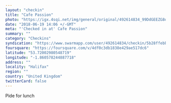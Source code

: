 ```yaml
---
layout: "checkin"
title: "Cafe Passion"
photo: "https://igx.4sqi.net/img/general/original/492614834_99DdGEEZG8omYEpJsXb6YnpXZBHbxrurPLvicNR5TAY.jpg"
date: "2018-06-19 14:06 +/-GMT"
meta: "'Checked in at' Cafe Passion"
summary: ""
category: "Checkins"
syndication: "https://www.swarmapp.com/user/492614834/checkin/5b28ffebb9b37b002cca769e"
foursquare: "https://foursquare.com/v/4df0c3db1838e429ae517dc6"
latitude: "53.72002980548719"
longitude: "-1.860578244887718"
address: ""
locality: "Halifax"
region: ""
country: "United Kingdom"
twitterCard: false
---
```

Pide for lunch
